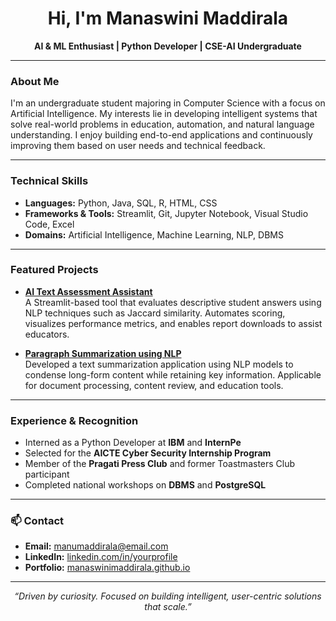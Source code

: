<h1 align="center">Hi, I'm Manaswini Maddirala</h1>
<p align="center"><strong>AI & ML Enthusiast | Python Developer | CSE-AI Undergraduate</strong></p>

---

### About Me

I'm an undergraduate student majoring in Computer Science with a focus on Artificial Intelligence. My interests lie in developing intelligent systems that solve real-world problems in education, automation, and natural language understanding. I enjoy building end-to-end applications and continuously improving them based on user needs and technical feedback.

---

### Technical Skills

- **Languages:** Python, Java, SQL, R, HTML, CSS  
- **Frameworks & Tools:** Streamlit, Git, Jupyter Notebook, Visual Studio Code, Excel  
- **Domains:** Artificial Intelligence, Machine Learning, NLP, DBMS

---

### Featured Projects

- **[AI Text Assessment Assistant](https://github.com/ManaswiniMaddirala/AI-Text-Assessment-Assistant)**  
  A Streamlit-based tool that evaluates descriptive student answers using NLP techniques such as Jaccard similarity. Automates scoring, visualizes performance metrics, and enables report downloads to assist educators.

- **[Paragraph Summarization using NLP](https://github.com/ManaswiniMaddirala/Paragraph-Summarization)**  
  Developed a text summarization application using NLP models to condense long-form content while retaining key information. Applicable for document processing, content review, and education tools.

---

### Experience & Recognition

- Interned as a Python Developer at **IBM** and **InternPe**  
- Selected for the **AICTE Cyber Security Internship Program**  
- Member of the **Pragati Press Club** and former Toastmasters Club participant  
- Completed national workshops on **DBMS** and **PostgreSQL**

---

### 📫 Contact

- **Email:** manumaddirala@email.com  
- **LinkedIn:** [linkedin.com/in/yourprofile](https://linkedin.com/in/yourprofile)  
- **Portfolio:** [manaswinimaddirala.github.io](https://manaswinimaddirala.github.io)

---

<p align="center"><i>“Driven by curiosity. Focused on building intelligent, user-centric solutions that scale.”</i></p>
